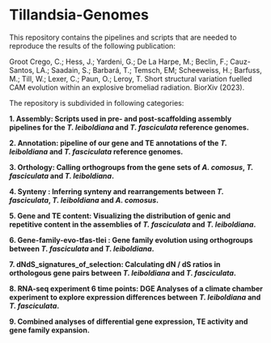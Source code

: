 # Tillandsia-Genomes
This repository contains the pipelines and scripts that are needed to reproduce the results of the following publication:

Groot Crego, C.; Hess, J.; Yardeni, G.; De La Harpe, M.; Beclin, F.; Cauz-Santos, LA.; Saadain, S.; Barbará, T.; Temsch, EM; Scheeweiss, H.; Barfuss, M.; Till, W.; Lexer, C.; Paun, O.; Leroy, T. Short structural variation fuelled CAM evolution within an explosive bromeliad radiation. BiorXiv (2023).

The repository is subdivided in following categories:

**1. Assembly: Scripts used in pre- and post-scaffolding assembly pipelines for the *T. leiboldiana* and *T. fasciculata* reference genomes.**

**2. Annotation: pipeline of our gene and TE annotations of the *T. leiboldiana* and *T. fasciculata* reference genomes.**

**3. Orthology: Calling orthogroups from the gene sets of *A. comosus*, *T. fasciculata* and *T. leiboldiana*.**

**4. Synteny : Inferring synteny and rearrangements between *T. fasciculata*, *T. leiboldiana* and *A. comosus*.**

**5. Gene and TE content: Visualizing the distribution of genic and repetitive content in the assemblies of *T. fasciculata* and *T. leiboldiana*.**

**6. Gene-family-evo-tfas-tlei : Gene family evolution using orthogroups between *T. fasciculata* and *T. leiboldiana*.**

**7. dNdS_signatures_of_selection: Calculating dN / dS ratios in orthologous gene pairs between *T. leiboldiana* and *T. fasciculata*.**

**8. RNA-seq experiment 6 time points: DGE Analyses of a climate chamber experiment to explore expression differences between *T. leiboldiana* and *T. fasciculata*.**

**9. Combined analyses of differential gene expression, TE activity and gene family expansion.**
